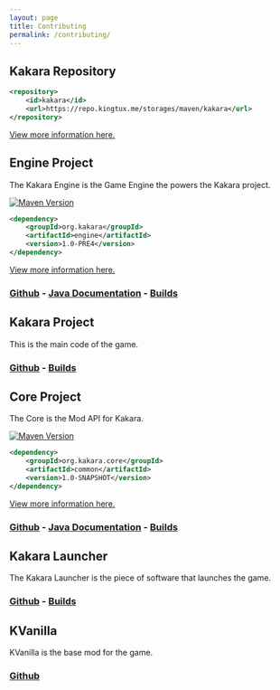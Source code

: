 ```yaml
---
layout: page
title: Contributing
permalink: /contributing/
---
```


## Kakara Repository
```xml
<repository>
    <id>kakara</id>
    <url>https://repo.kingtux.me/storages/maven/kakara</url>
</repository>
```
[View more information here.](https://mvnhelper.potatocorp.dev/repo/kakara)

## Engine Project
  
The Kakara Engine is the Game Engine the powers the Kakara project.  
  
[![Maven Version](https://mvnhelper.potatocorp.dev/kakara/org.kakara/engine/badge.png)](https://mvnhelper.potatocorp.dev/kakara/org.kakara/engine)
```xml
<dependency>
    <groupId>org.kakara</groupId>
    <artifactId>engine</artifactId>
    <version>1.0-PRE4</version>
</dependency>
```
[View more information here.](https://mvnhelper.potatocorp.dev/kakara/org.kakara/engine)
### [Github](https://github.com/kakaragame/Engine) - [Java Documentation](https://ci.kingtux.dev/job/Kakara%20Engine/javadoc/index.html) - [Builds](https://ci.kingtux.dev/job/Kakara%20Engine/)

## Kakara Project
This is the main code of the game.
### [Github](https://github.com/kakaragame/Kakara) - [Builds](https://ci.potatocorp.dev/view/Kakara/job/Kakara/)

## Core Project
  
The Core is the Mod API for Kakara.  

[![Maven Version](https://mvnhelper.potatocorp.dev/kakara/org.kakara.core/common/badge.png)](https://mvnhelper.potatocorp.dev/kakara/org.kakara.core/common)
```xml
<dependency>
    <groupId>org.kakara.core</groupId>
    <artifactId>common</artifactId>
    <version>1.0-SNAPSHOT</version>
</dependency>
```
[View more information here.](https://mvnhelper.potatocorp.dev/kakara/org.kakara.core/common)
### [Github](https://github.com/kakaragame/core) - [Java Documentation](https://ci.kingtux.dev/job/Kakara%20Core/javadoc/index.html) - [Builds](https://ci.kingtux.dev/job/Kakara%20Core/)

## Kakara Launcher
The Kakara Launcher is the piece of software that launches the game.  
### [Github](https://github.com/kakaragame/KLauncher) - [Builds](https://ci.kingtux.dev/job/KLauncher/)

## KVanilla
KVanilla is the base mod for the game.  
### [Github](https://github.com/kakaragame/KVanilla)